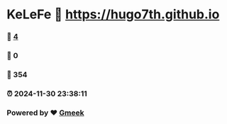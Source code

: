 # KeLeFe :link: https://hugo7th.github.io 
### :page_facing_up: [4](https://hugo7th.github.io/tag.html) 
### :speech_balloon: 0 
### :hibiscus: 354 
### :alarm_clock: 2024-11-30 23:38:11 
### Powered by :heart: [Gmeek](https://github.com/Meekdai/Gmeek)
